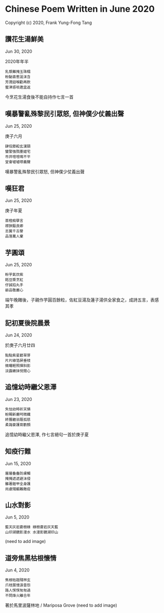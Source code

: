 # Chinese Poem Written in June 2020
Copyright (c) 2020, Frank Yung-Fong Tang

## 讚花生湯鮮美
Jun 30, 2020

2020年年半
```
乳漿難掩玉珠糯
粉馝直惹涎沫含
芳潤迴喉勸再飲
蜜津惑啖邀盅返
```
今烹花生湯食後不能自持作七言一首
## 嘆暴警亂殊黎民引眾怒, 但神僕少仗義出聲 
Jun 25, 2020

庚子六月
```
肆役膝殺玄漢頸
蠻警強戮墨姬宅
市井喧喧鳴不平
堂會噓噓噤義聲
```
嘆暴警亂殊黎民引眾怒, 但神僕少仗義出聲 

## 嘆狂君 
Jun 25, 2020

庚子年夏
```
首橙痴孽言 
襟狹驅良卿
志冀千古譽
品落萬人棄
```
## 芋圓頌 
Jun 25, 2020

```
粉芋氣炊紫
餂豆漿烹紅
仔誠掐丸手
爺品敬嚴心
```
端午晚饍後，子親作芋圓百餘粒，佐紅豆湯及蓮子湯供全家食之，成詩五言，表感其孝

## 記初夏後院晨景
Jun 24, 2020

於庚子六月廿四
```
點點紫星碧翠芽
片片綠箔屏垂枝
微曙輕照揮斜影
淡露嫩抺悅閒心
```
## 追憶幼時繼父恩澤
Jun 23, 2020
```
失怙幼時祈天憐
盼賜新嚴呵微纖
終獲繼翁蔭孤慈
柔誨豪護育歡顏
```
追憶幼時繼父恩澤, 作七言絕句一首於庚子夏

## 知疫行難 
Jun 15, 2020
```
層層叠叠防膚觸
掩掩遮遮避沬侵
雖著鎧甲全身護
尚慮殘軀難敵疫
```

## 山水對影 
Jun 5, 2020
```
藍天灰岩蒼樹綠 綠樹蒼岩灰天藍
山印湖鏡影漫水 水漫影鏡湖印山
```
(need to add image)

## 道旁焦黑枯根懷情 
Jun 4, 2020
```
焦根枯趄殘林玄
爪枝展憶淚昔怨
路人𢞖𢞖匆匆過
不問烽火離合年
```
著於馬里波薩林地 / Mariposa Grove 
(need to add image)
